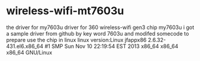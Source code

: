 # wireless-wifi-mt7603u
the driver for my7603u
driver for 360 wireless-wifi gen3
chip my7603u
i got a sample driver from github by key word 7603u
and modifed somecode 
to prepare use the chip in linux 
linux version:Linux jfappx86 2.6.32-431.el6.x86_64 #1 SMP Sun Nov 10 22:19:54 EST 2013 x86_64 x86_64 x86_64 GNU/Linux

